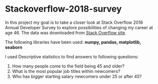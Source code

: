 # Stackoverflow-2018-survey

In this project my goal is to take a closer look at Stack Overflow 2018 Annual Developer Survey to explore possibilities of changing my career at age 46. The data was downloaded from [Stack Overflow site](https://insights.stackoverflow.com/survey).

The following libraries have been used:
**numpy, pandas, matplotlib, seaborn** 

I used Descriptive statistics to find answers to following questions:

1. How many people come to the field being 45 and older?
2. What is the most popular job titles within newcomers?
3. Who has bigger starting salary newcomers under 25 or after 45?

